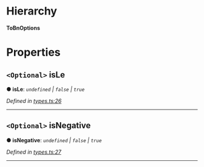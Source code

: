 

# Hierarchy

**ToBnOptions**

# Properties

<a id="isle"></a>

## `<Optional>` isLe

**● isLe**: *`undefined` \| `false` \| `true`*

*Defined in [types.ts:26](https://github.com/polkadot-js/common/blob/b0d8c85/packages/util/src/types.ts#L26)*

___
<a id="isnegative"></a>

## `<Optional>` isNegative

**● isNegative**: *`undefined` \| `false` \| `true`*

*Defined in [types.ts:27](https://github.com/polkadot-js/common/blob/b0d8c85/packages/util/src/types.ts#L27)*

___

